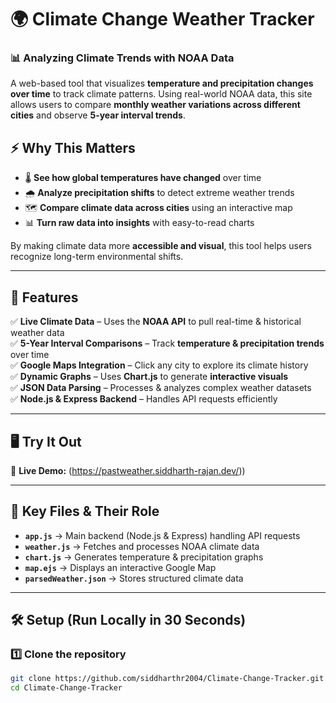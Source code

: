 # 🌍 Climate Change Weather Tracker  

### 📊 Analyzing Climate Trends with NOAA Data  

A web-based tool that visualizes **temperature and precipitation changes over time** to track climate patterns. Using real-world NOAA data, this site allows users to compare **monthly weather variations across different cities** and observe **5-year interval trends**.  

## ⚡ Why This Matters  

- 🌡 **See how global temperatures have changed** over time  
- 🌧 **Analyze precipitation shifts** to detect extreme weather trends  
- 🗺 **Compare climate data across cities** using an interactive map  
- 📊 **Turn raw data into insights** with easy-to-read charts  

By making climate data more **accessible and visual**, this tool helps users recognize long-term environmental shifts.  

---

## 🚀 Features  

✅ **Live Climate Data** – Uses the **NOAA API** to pull real-time & historical weather data  
✅ **5-Year Interval Comparisons** – Track **temperature & precipitation trends** over time  
✅ **Google Maps Integration** – Click any city to explore its climate history  
✅ **Dynamic Graphs** – Uses **Chart.js** to generate **interactive visuals**  
✅ **JSON Data Parsing** – Processes & analyzes complex weather datasets  
✅ **Node.js & Express Backend** – Handles API requests efficiently  

---

## 🖥 Try It Out  

🔗 **Live Demo:** (https://pastweather.siddharth-rajan.dev/))  

---

## 📂 Key Files & Their Role  

- **`app.js`** → Main backend (Node.js & Express) handling API requests  
- **`weather.js`** → Fetches and processes NOAA climate data  
- **`chart.js`** → Generates temperature & precipitation graphs  
- **`map.ejs`** → Displays an interactive Google Map  
- **`parsedWeather.json`** → Stores structured climate data  

---

## 🛠 Setup (Run Locally in 30 Seconds)  

### 1️⃣ Clone the repository  
```bash
git clone https://github.com/siddharthr2004/Climate-Change-Tracker.git
cd Climate-Change-Tracker
